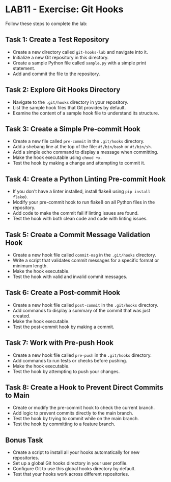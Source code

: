 # LAB11 - Exercise: Git Hooks

Follow these steps to complete the lab:

## Task 1: Create a Test Repository
* Create a new directory called `git-hooks-lab` and navigate into it.
* Initialize a new Git repository in this directory.
* Create a sample Python file called `sample.py` with a simple print statement.
* Add and commit the file to the repository.

## Task 2: Explore Git Hooks Directory
* Navigate to the `.git/hooks` directory in your repository.
* List the sample hook files that Git provides by default.
* Examine the content of a sample hook file to understand its structure.

## Task 3: Create a Simple Pre-commit Hook
* Create a new file called `pre-commit` in the `.git/hooks` directory.
* Add a shebang line at the top of the file: `#!/bin/bash` or `#!/bin/sh`.
* Add a simple echo command to display a message when committing.
* Make the hook executable using `chmod +x`.
* Test the hook by making a change and attempting to commit it.

## Task 4: Create a Python Linting Pre-commit Hook
* If you don't have a linter installed, install flake8 using `pip install flake8`.
* Modify your pre-commit hook to run flake8 on all Python files in the repository.
* Add code to make the commit fail if linting issues are found.
* Test the hook with both clean code and code with linting issues.

## Task 5: Create a Commit Message Validation Hook
* Create a new hook file called `commit-msg` in the `.git/hooks` directory.
* Write a script that validates commit messages for a specific format or minimum length.
* Make the hook executable.
* Test the hook with valid and invalid commit messages.

## Task 6: Create a Post-commit Hook
* Create a new hook file called `post-commit` in the `.git/hooks` directory.
* Add commands to display a summary of the commit that was just created.
* Make the hook executable.
* Test the post-commit hook by making a commit.

## Task 7: Work with Pre-push Hook
* Create a new hook file called `pre-push` in the `.git/hooks` directory.
* Add commands to run tests or checks before pushing.
* Make the hook executable.
* Test the hook by attempting to push your changes.

## Task 8: Create a Hook to Prevent Direct Commits to Main
* Create or modify the pre-commit hook to check the current branch.
* Add logic to prevent commits directly to the main branch.
* Test the hook by trying to commit while on the main branch.
* Test the hook by committing to a feature branch.

## Bonus Task
* Create a script to install all your hooks automatically for new repositories.
* Set up a global Git hooks directory in your user profile.
* Configure Git to use this global hooks directory by default.
* Test that your hooks work across different repositories. 